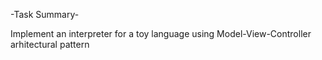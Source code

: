 -Task Summary-

Implement an interpreter for a toy language using Model-View-Controller arhitectural pattern
